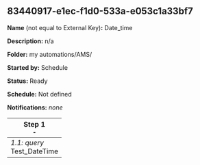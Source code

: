 ## 83440917-e1ec-f1d0-533a-e053c1a33bf7

**Name** (not equal to External Key)**:** Date_time

**Description:** n/a

**Folder:** my automations/AMS/

**Started by:** Schedule

**Status:** Ready

**Schedule:** Not defined

**Notifications:** _none_


| Step 1<br>_<small>-</small>_ |
| --- |
| _1.1: query_<br>Test_DateTime |
